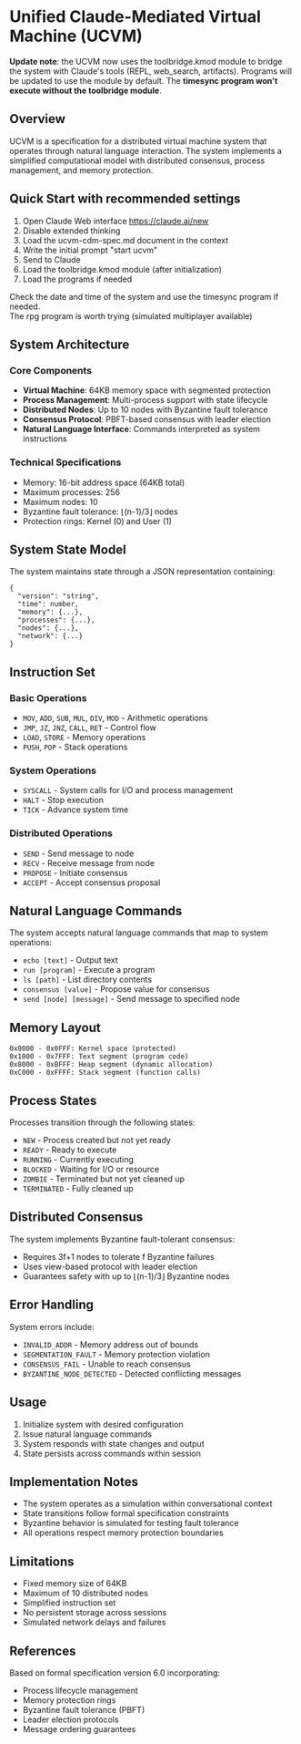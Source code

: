 # Unified Claude-Mediated Virtual Machine (UCVM)

**Update note**: the UCVM now uses the toolbridge.kmod module to bridge the system with Claude's tools (REPL, web_search, artifacts). Programs will be updated to use the module by default. The **timesync program won't execute without the toolbridge module**.

## Overview

UCVM is a specification for a distributed virtual machine system that operates through natural language interaction. The system implements a simplified computational model with distributed consensus, process management, and memory protection.

## Quick Start with recommended settings

1. Open Claude Web interface https://claude.ai/new
2. Disable extended thinking
3. Load the ucvm-cdm-spec.md document in the context
5. Write the initial prompt "start ucvm"
6. Send to Claude
7. Load the toolbridge.kmod module (after initialization)
8. Load the programs if needed

Check the date and time of the system and use the timesync program if needed.   
The rpg program is worth trying (simulated multiplayer available)

## System Architecture

### Core Components

- **Virtual Machine**: 64KB memory space with segmented protection
- **Process Management**: Multi-process support with state lifecycle
- **Distributed Nodes**: Up to 10 nodes with Byzantine fault tolerance
- **Consensus Protocol**: PBFT-based consensus with leader election
- **Natural Language Interface**: Commands interpreted as system instructions

### Technical Specifications

- Memory: 16-bit address space (64KB total)
- Maximum processes: 256
- Maximum nodes: 10
- Byzantine fault tolerance: ⌊(n-1)/3⌋ nodes
- Protection rings: Kernel (0) and User (1)

## System State Model

The system maintains state through a JSON representation containing:

```
{
  "version": "string",
  "time": number,
  "memory": {...},
  "processes": {...},
  "nodes": {...},
  "network": {...}
}
```

## Instruction Set

### Basic Operations
- `MOV`, `ADD`, `SUB`, `MUL`, `DIV`, `MOD` - Arithmetic operations
- `JMP`, `JZ`, `JNZ`, `CALL`, `RET` - Control flow
- `LOAD`, `STORE` - Memory operations
- `PUSH`, `POP` - Stack operations

### System Operations
- `SYSCALL` - System calls for I/O and process management
- `HALT` - Stop execution
- `TICK` - Advance system time

### Distributed Operations
- `SEND` - Send message to node
- `RECV` - Receive message from node
- `PROPOSE` - Initiate consensus
- `ACCEPT` - Accept consensus proposal

## Natural Language Commands

The system accepts natural language commands that map to system operations:

- `echo [text]` - Output text
- `run [program]` - Execute a program
- `ls [path]` - List directory contents
- `consensus [value]` - Propose value for consensus
- `send [node] [message]` - Send message to specified node

## Memory Layout

```
0x0000 - 0x0FFF: Kernel space (protected)
0x1000 - 0x7FFF: Text segment (program code)
0x8000 - 0xBFFF: Heap segment (dynamic allocation)
0xC000 - 0xFFFF: Stack segment (function calls)
```

## Process States

Processes transition through the following states:
- `NEW` - Process created but not yet ready
- `READY` - Ready to execute
- `RUNNING` - Currently executing
- `BLOCKED` - Waiting for I/O or resource
- `ZOMBIE` - Terminated but not yet cleaned up
- `TERMINATED` - Fully cleaned up

## Distributed Consensus

The system implements Byzantine fault-tolerant consensus:
- Requires 3f+1 nodes to tolerate f Byzantine failures
- Uses view-based protocol with leader election
- Guarantees safety with up to ⌊(n-1)/3⌋ Byzantine nodes

## Error Handling

System errors include:
- `INVALID_ADDR` - Memory address out of bounds
- `SEGMENTATION_FAULT` - Memory protection violation
- `CONSENSUS_FAIL` - Unable to reach consensus
- `BYZANTINE_NODE_DETECTED` - Detected conflicting messages

## Usage

1. Initialize system with desired configuration
2. Issue natural language commands
3. System responds with state changes and output
4. State persists across commands within session

## Implementation Notes

- The system operates as a simulation within conversational context
- State transitions follow formal specification constraints
- Byzantine behavior is simulated for testing fault tolerance
- All operations respect memory protection boundaries

## Limitations

- Fixed memory size of 64KB
- Maximum of 10 distributed nodes
- Simplified instruction set
- No persistent storage across sessions
- Simulated network delays and failures

## References

Based on formal specification version 6.0 incorporating:
- Process lifecycle management
- Memory protection rings
- Byzantine fault tolerance (PBFT)
- Leader election protocols
- Message ordering guarantees
